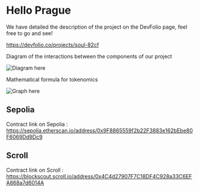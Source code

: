 # Hello Prague

We have detailed the description of the project on the DevFolio page, feel free to go and see!

https://devfolio.co/projects/soul-82cf


Diagram of the interactions between the components of our project

![Diagram here](https://github.com/julio4/prague/blob/main/assets/schema_eth_prague_datagraph.png?raw=true)

Mathematical formula for tokenomics

![Graph here](https://github.com/julio4/prague/blob/main/assets/tokenomics_formula.png?raw=true)

## Sepolia

Contract link on Sepolia : https://sepolia.etherscan.io/address/0x9F8865559f2b22F3883e162bEbe80F6069Dd9Dc9

## Scroll

Contract link on Scroll : https://blockscout.scroll.io/address/0x4C4d27907F7C18DF4C928a33C6EFA668a7d6014A

